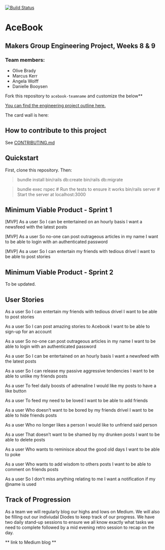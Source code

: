 [![Build Status](https://travis-ci.com/Whatapalaver/acebook-ROF.svg?branch=master)](https://travis-ci.com/Whatapalaver/acebook-ROF)
# AceBook

## Makers Group Engineering Project, Weeks 8 & 9

### Team members:
- Olive Brady  
- Marcus Kerr  
- Angela Wolff  
- Danielle Booysen  

Fork this repository to `acebook-teamname` and customize
the below**

[You can find the engineering project outline here.](https://github.com/makersacademy/course/tree/master/engineering_projects/rails)

The card wall is here: <please update>

## How to contribute to this project
See [CONTRIBUTING.md](CONTRIBUTING.md)

## Quickstart

First, clone this repository. Then:

> bundle install
> bin/rails db:create
> bin/rails db:migrate

> bundle exec rspec # Run the tests to ensure it works
> bin/rails server # Start the server at localhost:3000

## Minimum Viable Product - Sprint 1

[MVP] As a user
So I can be entertained on an hourly basis
I want a newsfeed with the latest posts

[MVP] As a user
So no-one can post outrageous articles in my name
I want to be able to login with an authenticated password

[MVP] As a user
So I can entertain my friends with tedious drivel
I want to be able to post stories

## Minimum Viable Product - Sprint 2

To be updated. 

## User Stories 

As a user
So I can entertain my friends with tedious drivel
I want to be able to post stories

As a user 
So I can post amazing stories to Acebook
I want to be able to sign-up for an account

As a user
So no-one can post outrageous articles in my name
I want to be able to login with an authenticated password

As a user
So I can be entertained on an hourly basis
I want a newsfeed with the latest posts

As a user 
So I can release my passive aggressive tendencies
I want to be able to unlike my friends posts

As a user
To feel daily boosts of adrenaline
I would like my posts to have a like button

As a user
To feed my need to be loved
I want to be able to add friends

As a user
Who doesn’t want to be bored by my friends drivel
I want to be able to hide friends posts

As a user 
Who no longer likes a person
I would like to unfriend said person

As a user
That doesn’t want to be shamed by my drunken posts
I want to be able to delete posts

As a user
Who wants to reminisce about the good old days
I want to be able to poke

As a user
Who wants to add wisdom to others posts
I want to be able to comment on friends posts

As a user
So I don’t miss anything relating to me
I want a notification if my @name is used

## Track of Progression

As a team we will regularly blog our highs and lows on Medium. We will also be filling out our indiviudal Diodes to keep track of our progress. We have two daily stand-up sessions to ensure we all know exactly what tasks we need to complete followed by a mid evening retro session to recap on the day. 

** link to Medium blog **

